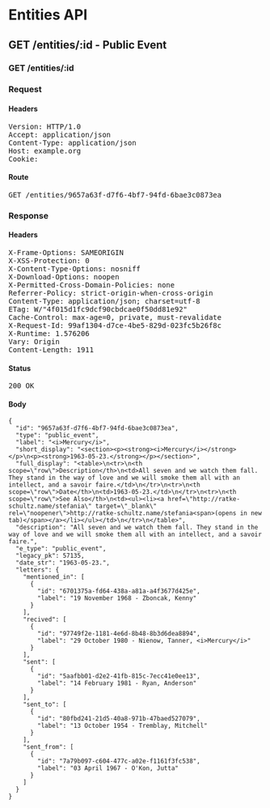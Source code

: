 # Entities API



## GET /entities/:id - Public Event

### GET /entities/:id
### Request

#### Headers

<pre>Version: HTTP/1.0
Accept: application/json
Content-Type: application/json
Host: example.org
Cookie: </pre>

#### Route

<pre>GET /entities/9657a63f-d7f6-4bf7-94fd-6bae3c0873ea</pre>

### Response

#### Headers

<pre>X-Frame-Options: SAMEORIGIN
X-XSS-Protection: 0
X-Content-Type-Options: nosniff
X-Download-Options: noopen
X-Permitted-Cross-Domain-Policies: none
Referrer-Policy: strict-origin-when-cross-origin
Content-Type: application/json; charset=utf-8
ETag: W/&quot;4f015d1fc9dcf90cbdcae0f50dd81e92&quot;
Cache-Control: max-age=0, private, must-revalidate
X-Request-Id: 99af1304-d7ce-4be5-829d-023fc5b26f8c
X-Runtime: 1.576206
Vary: Origin
Content-Length: 1911</pre>

#### Status

<pre>200 OK</pre>

#### Body

~~~
{
  "id": "9657a63f-d7f6-4bf7-94fd-6bae3c0873ea",
  "type": "public_event",
  "label": "<i>Mercury</i>",
  "short_display": "<section><p><strong><i>Mercury</i></strong></p>\n<p><strong>1963-05-23.</strong></p></section>",
  "full_display": "<table>\n<tr>\n<th scope=\"row\">Description</th>\n<td>All seven and we watch them fall. They stand in the way of love and we will smoke them all with an intellect, and a savoir faire.</td>\n</tr>\n<tr>\n<th scope=\"row\">Date</th>\n<td>1963-05-23.</td>\n</tr>\n<tr>\n<th scope=\"row\">See Also</th>\n<td><ul><li><a href=\"http://ratke-schultz.name/stefania\" target=\"_blank\" rel=\"noopener\">http://ratke-schultz.name/stefania<span>(opens in new tab)</span></a></li></ul></td>\n</tr>\n</table>",
  "description": "All seven and we watch them fall. They stand in the way of love and we will smoke them all with an intellect, and a savoir faire.",
  "e_type": "public_event",
  "legacy_pk": 57135,
  "date_str": "1963-05-23.",
  "letters": {
    "mentioned_in": [
      {
        "id": "6701375a-fd64-438a-a81a-a4f3677d425e",
        "label": "19 November 1968 - Zboncak, Kenny"
      }
    ],
    "recived": [
      {
        "id": "97749f2e-1181-4e6d-8b48-8b3d6dea8894",
        "label": "29 October 1980 - Nienow, Tanner, <i>Mercury</i>"
      }
    ],
    "sent": [
      {
        "id": "5aafbb01-d2e2-41fb-815c-7ecc41e0ee13",
        "label": "14 February 1981 - Ryan, Anderson"
      }
    ],
    "sent_to": [
      {
        "id": "80fbd241-21d5-40a8-971b-47baed527079",
        "label": "13 October 1954 - Tremblay, Mitchell"
      }
    ],
    "sent_from": [
      {
        "id": "7a79b097-c604-477c-a02e-f1161f3fc538",
        "label": "03 April 1967 - O'Kon, Jutta"
      }
    ]
  }
}
~~~

